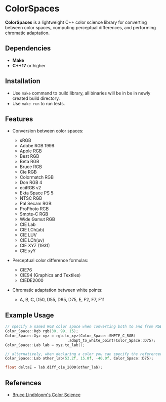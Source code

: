 # ColorSpaces
**ColorSpaces** is a lightweight C++ color science library for converting between color spaces, computing perceptual differences, and performing chromatic adaptation.

## Dependencies
- **Make**
- **C++17** or higher


## Installation
* Use `make` command to build library, all binaries will be in be in newly created build directory.
* Use `make run` to run tests.

## Features
- Conversion between color spaces:
  - sRGB
  - Adobe RGB 1998
  - Apple RGB
  - Best RGB
  - Beta RGB
  - Bruce RGB
  - Cie RGB
  - Colormatch RGB
  - Don RGB 4
  - eciRGB v2
  - Ekta Space PS 5
  - NTSC RGB
  - Pal Secam RGB
  - ProPhoto RGB
  - Smpte-C RGB
  - Wide Gamut RGB
  - CIE Lab
  - CIE LCh(ab)
  - CIE LUV
  - CIE LCh(uv)
  - CIE XYZ (1931)
  - CIE xyY

- Perceptual color difference formulas:
  - CIE76
  - CIE94 (Graphics and Textiles)
  - CIEDE2000

- Chromatic adaptation between white points:
  - A, B, C, D50, D55, D65, D75, E, F2, F7, F11

## Example Usage
```cpp
// specify a named RGB color space when converting both to and from RGB
Color_Space::Rgb rgb(30, 99, 15);
Color_Space::Xyz xyz = rgb.to_xyz(Color_Space::SMPTE_C_RGB)
							.adapt_to_white_point(Color_Space::D75);
Color_Space::Lab lab = xyz.to_lab();

// alternatively, when declaring a color you can specify the referenced illuminant as the fourth  argument
Color_Space::Lab other_lab(53.2f, 15.0f, -40.0f, Color_Space::D75);

float deltaE = lab.diff_cie_2000(other_lab);
```

## References
* [Bruce Lindbloom's Color Science](<http://www.brucelindbloom.com/index.html?Eqn_RGB_XYZ_Matrix.html>)
